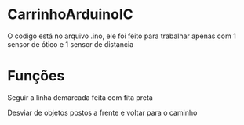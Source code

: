 # CarrinhoArduinoIC
O codigo está no arquivo .ino, ele foi feito para trabalhar apenas com 1 sensor de ótico e 1 sensor de distancia
# Funções
Seguir a linha demarcada feita com fita preta


Desviar de objetos postos a frente e voltar para o caminho
